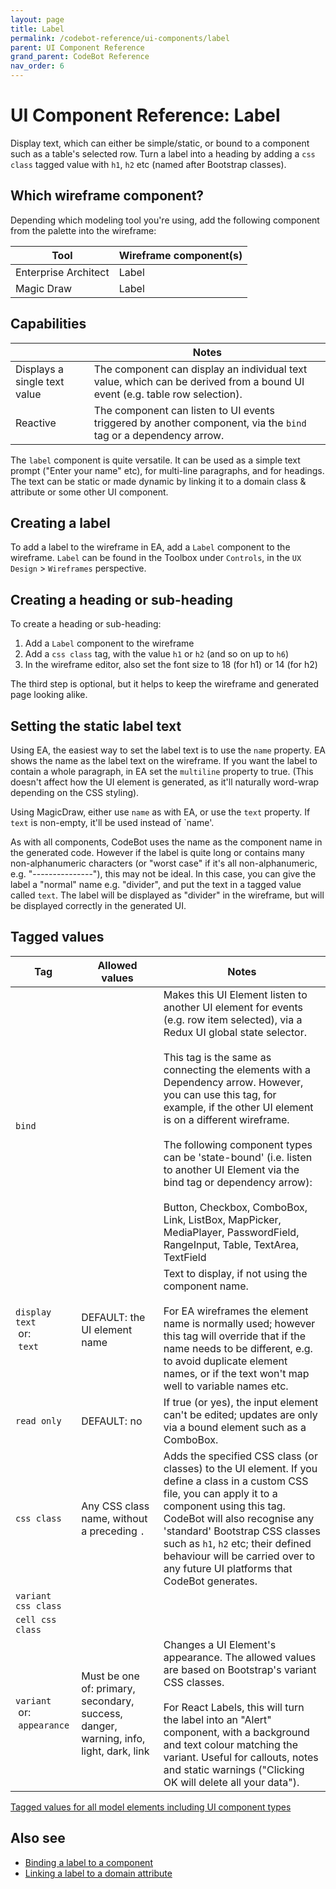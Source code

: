 ```yaml
---
layout: page
title: Label
permalink: /codebot-reference/ui-components/label
parent: UI Component Reference
grand_parent: CodeBot Reference
nav_order: 6
---
```


# UI Component Reference: Label

Display text, which can either be simple/static, or bound to a component such as a table's selected row. Turn a label into a heading by adding a `css class` tagged value with `h1`, `h2` etc (named after Bootstrap classes).

## Which wireframe component?

Depending which modeling tool you're using, add the following component from the palette into the wireframe:

| Tool    |  Wireframe component(s) |
| ------- |  ---------------------- |
| Enterprise Architect | Label |
| Magic Draw | Label |


## Capabilities

|        |  Notes               |
| ------ |  ------------------- |
| Displays a single text value | The component can display an individual text value, which can be derived from a bound UI event (e.g. table row selection). |
| Reactive | The component can listen to UI events triggered by another component, via the `bind` tag or a dependency arrow. |

The `label` component is quite versatile. It can be used as a simple text prompt ("Enter your name" etc), for multi-line paragraphs, and for headings. The text can be static or made dynamic by linking it to a domain class & attribute or some other UI component.

## Creating a label

To add a label to the wireframe in EA, add a `Label` component to the wireframe. `Label` can be found in the Toolbox under `Controls`, in the `UX Design` > `Wireframes` perspective.

## Creating a heading or sub-heading

To create a heading or sub-heading:

1. Add a `Label` component to the wireframe
2. Add a `css class` tag, with the value `h1` or `h2` (and so on up to `h6`)
3. In the wireframe editor, also set the font size to 18 (for h1) or 14 (for h2)

The third step is optional, but it helps to keep the wireframe and generated page looking alike.


## Setting the static label text

Using EA, the easiest way to set the label text is to use the `name` property. EA shows the name as the label text on the wireframe. If you want the label to contain a whole paragraph, in EA set the `multiline` property to true.
(This doesn't affect how the UI element is generated, as it'll naturally word-wrap depending on the CSS styling).

Using MagicDraw, either use `name` as with EA, or use the `text` property. If `text` is non-empty, it'll be used instead of `name'.

As with all components, CodeBot uses the name as the component name in the generated code. However if the label is quite long or contains many non-alphanumeric characters (or "worst case" if it's all non-alphanumeric, e.g. "---------------"), this may not be ideal. In this case, you can give the label a "normal" name e.g. "divider", and put the text in a tagged value called `text`. The label will be displayed as "divider" in the wireframe, but will be displayed correctly in the generated UI.


## Tagged values

| Tag      | Allowed values | Notes               |
| -------- | -------------- | ------------------- |
| `bind`  |  | Makes this UI Element listen to another UI element for events (e.g. row item selected), via a Redux UI global state selector.<br><br>This tag is the same as connecting the elements with a Dependency arrow. However, you can use this tag, for example, if the other UI element is on a different wireframe.<br><br>The following component types can be 'state-bound' (i.e. listen to another UI Element via the bind tag or dependency arrow): <br><br>Button, Checkbox, ComboBox, Link, ListBox, MapPicker, MediaPlayer, PasswordField, RangeInput, Table, TextArea, TextField |
| `display text`<br>&nbsp;or:<br>&nbsp;`text`  |  DEFAULT: the UI element name | Text to display, if not using the component name.<br><br>For EA wireframes the element name is normally used; however this tag will override that if the name needs to be different, e.g. to avoid duplicate element names, or if the text won't map well to variable names etc. |
| `read only`  |  DEFAULT: no | If true (or yes), the input element can't be edited; updates are only via a bound element such as a ComboBox. |
| `css class`  | Any CSS class name, without a preceding `.` | Adds the specified CSS class (or classes) to the UI element. If you define a class in a custom CSS file, you can apply it to a component using this tag. CodeBot will also recognise any 'standard' Bootstrap CSS classes such as `h1`, `h2` etc; their defined behaviour will be carried over to any future UI platforms that CodeBot generates. |
| `variant css class`  |  |  |
| `cell css class`  |  |  |
| `variant`<br>&nbsp;or:<br>&nbsp;`appearance`  | Must be one of: primary, secondary, success, danger, warning, info, light, dark, link | Changes a UI Element's appearance. The allowed values are based on Bootstrap's variant CSS classes.<br><br>For React Labels, this will turn the label into an "Alert" component, with a background and text colour matching the variant. Useful for callouts, notes and static warnings ("Clicking OK will delete all your data"). |

[Tagged values for all model elements including UI component types](../tagged-values)

## Also see

* [Binding a label to a component](../../codegen-process-guide/ux/state-bound-components)
* [Linking a label to a domain attribute](../../codegen-process-guide/ux/data-linked-components)

